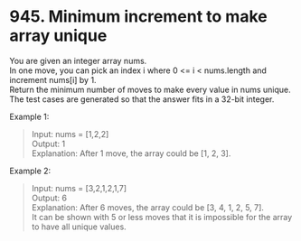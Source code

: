 # 945. Minimum increment to make array unique

You are given an integer array nums.\
In one move, you can pick an index i where 0 <= i < nums.length and increment nums[i] by 1.\
Return the minimum number of moves to make every value in nums unique.\
The test cases are generated so that the answer fits in a 32-bit integer.

Example 1:

>Input: nums = [1,2,2]\
Output: 1\
Explanation: After 1 move, the array could be [1, 2, 3].

Example 2:

>Input: nums = [3,2,1,2,1,7]\
Output: 6\
Explanation: After 6 moves, the array could be [3, 4, 1, 2, 5, 7].\
It can be shown with 5 or less moves that it is impossible for the array to have all unique values.